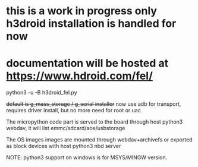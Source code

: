 # this is a work in progress only h3droid installation is handled for now
# documentation will be hosted at https://www.hdroid.com/fel/

python3 -u -B h3droid_fel.py
 
  ~~default  is g_mass_storage / g_serial installer~~ 
  now use adb for transport, requires driver install, but no more need for root or uac
  
  
The micropython code part is served to the board through host python3 webdav, it will list  emmc/sdcard/aoe/usbstorage

The OS images images are mounted through webdav+archivefs or exported as block devices with host python3 nbd server


NOTE: python3 support on windows is for MSYS/MINGW version.





#
